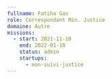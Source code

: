 ```yaml
---
fullname: Fatiha Gas
role: Correspondant Min. Justice
domaine: Autre
missions:
  - start: 2021-11-10
    end: 2022-01-10
    status: admin
    startups:
      - mon-suivi-justice
---
```

